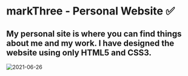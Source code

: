 # markThree - Personal Website ✅
## My personal site is where you can find things about me and my work. I have designed the website using only HTML5 and CSS3. 

![2021-06-26](https://user-images.githubusercontent.com/59800818/123505338-13b74a00-d67c-11eb-9d7d-cb65e470af45.png)


